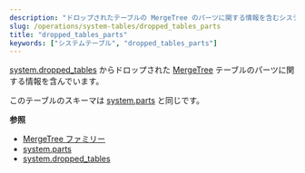 ```yaml
---
description: "ドロップされたテーブルの MergeTree のパーツに関する情報を含むシステムテーブル `system.dropped_tables`"
slug: /operations/system-tables/dropped_tables_parts
title: "dropped_tables_parts"
keywords: ["システムテーブル", "dropped_tables_parts"]
---
```


[system.dropped_tables](./dropped_tables.md) からドロップされた [MergeTree](../../engines/table-engines/mergetree-family/mergetree.md) テーブルのパーツに関する情報を含んでいます。

このテーブルのスキーマは [system.parts](./parts.md) と同じです。

**参照**

- [MergeTree ファミリー](../../engines/table-engines/mergetree-family/mergetree.md)
- [system.parts](./parts.md)
- [system.dropped_tables](./dropped_tables.md)
